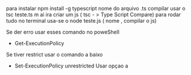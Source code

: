 para instalar  npm install -g typescript
nome do arquivo .ts
compilar usar o tsc teste.ts m ai ira criar um js ( tsc - > Type Script Compare)
para rodar tudo no terminal usa-se o node teste.js ( nome , compilar o js)


Se der erro usar esses comando no poweShell

- Get-ExecutionPolicy

Se tiver restrict usar o comando a baixo

- Set-ExecutionPolicy unrestricted
        Usar opçao a